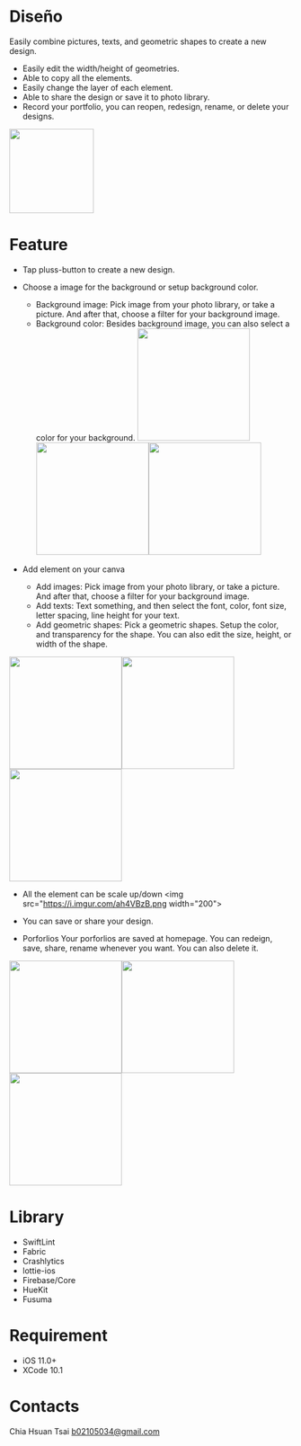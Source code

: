 # Diseño 
Easily combine pictures, texts, and geometric shapes to create a new design.

- Easily edit the width/height of geometries.
- Able to copy all the elements. 
- Easily change the layer of each element.
- Able to share the design or save it to photo library.
- Record your portfolio, you can reopen, redesign, rename, or delete your designs. 

<a href="https://testflight.apple.com/join/w0qkD8LH"><img src="https://i.imgur.com/Pc1KdHw.png" width="150"></a>

# Feature 
- Tap pluss-button to create a new design. 

- Choose a image for the background or setup background color.
  -  Background image: Pick image from your photo library, or take a picture. And after that, choose a filter for your background image.
  - Background color: Besides background image, you can also select a color for your background.
<img src="https://i.imgur.com/kktOqEy.png" width="200"><img src="https://i.imgur.com/lUSZjCb.png" width="200"><img src="https://i.imgur.com/rS4QxhH.jpg" width="200">

- Add element on your canva
  -  Add images: Pick image from your photo library, or take a picture. And after that, choose a filter for your background image.
  -  Add texts: Text something, and then select the font, color, font size, letter spacing, line height for your text.
  -  Add geometric shapes: Pick a geometric shapes. Setup the color, and transparency for the shape. You can also edit the size, height, or width of the shape.
  
<img src="https://i.imgur.com/KiSgyzc.png" width="200"><img src="https://i.imgur.com/fIRIzs4.png" width="200"><img src="https://i.imgur.com/OAR5sU3.png" width="200">
  
- All the element can be scale up/down
<img src="https://i.imgur.com/ah4VBzB.png width="200">

- You can save or share your design.

- Porforlios
Your porforlios are saved at homepage. You can redeign, save, share, rename whenever you want. You can also delete it.

<img src="https://i.imgur.com/nAOb3l8.png" width="200"><img src="https://i.imgur.com/U1ti14E.png" width="200"><img src="https://i.imgur.com/Yi5Mm8z.png" width="200">

# Library

- SwiftLint
- Fabric
- Crashlytics
- lottie-ios
- Firebase/Core
- HueKit
- Fusuma

# Requirement

- iOS 11.0+
- XCode 10.1

# Contacts

Chia Hsuan Tsai
b02105034@gmail.com
